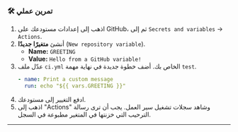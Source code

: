 ### 🛠️ تمرين عملي
1.  اذهب إلى إعدادات مستودعك على GitHub، ثم إلى `Secrets and variables` -> `Actions`.
2.  أنشئ **متغيرًا جديدًا** (`New repository variable`).
    * **Name:** `GREETING`
    * **Value:** `Hello from a GitHub variable!`
3.  عدّل ملف `ci.yml` الخاص بك. أضف خطوة جديدة في نهاية مهمة `test`.
    ```yaml
    - name: Print a custom message
      run: echo "${{ vars.GREETING }}"
    ```
4.  ادفع التغيير إلى مستودعك.
5.  اذهب إلى "Actions" وشاهد سجلات تشغيل سير العمل. يجب أن ترى رسالة الترحيب التي خزنتها في المتغير مطبوعة في السجل.

---